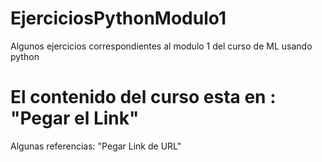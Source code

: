 # EjerciciosPythonModulo1
Algunos ejercicios correspondientes al modulo 1 del curso de ML usando python

# El contenido del curso esta en : "Pegar el Link"

Algunas referencias:
"Pegar Link de URL"
